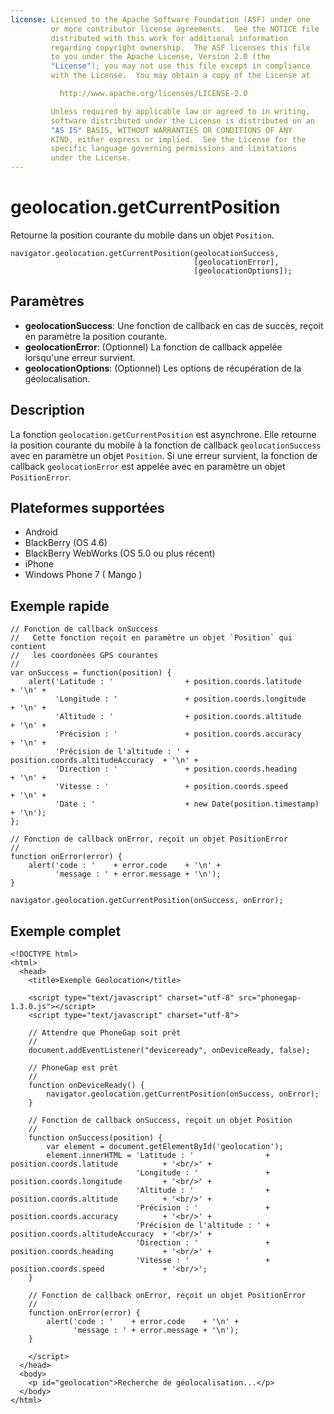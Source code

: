 ```yaml
---
license: Licensed to the Apache Software Foundation (ASF) under one
         or more contributor license agreements.  See the NOTICE file
         distributed with this work for additional information
         regarding copyright ownership.  The ASF licenses this file
         to you under the Apache License, Version 2.0 (the
         "License"); you may not use this file except in compliance
         with the License.  You may obtain a copy of the License at

           http://www.apache.org/licenses/LICENSE-2.0

         Unless required by applicable law or agreed to in writing,
         software distributed under the License is distributed on an
         "AS IS" BASIS, WITHOUT WARRANTIES OR CONDITIONS OF ANY
         KIND, either express or implied.  See the License for the
         specific language governing permissions and limitations
         under the License.
---
```


geolocation.getCurrentPosition
==============================

Retourne la position courante du mobile dans un objet `Position`.

    navigator.geolocation.getCurrentPosition(geolocationSuccess, 
                                             [geolocationError], 
                                             [geolocationOptions]);

Paramètres
----------

- __geolocationSuccess__: Une fonction de callback en cas de succès, reçoit en paramètre la position courante.
- __geolocationError__: (Optionnel) La fonction de callback appelée lorsqu'une erreur survient.
- __geolocationOptions__: (Optionnel) Les options de récupération de la géolocalisation.

Description
-----------

La fonction `geolocation.getCurrentPosition` est asynchrone. Elle retourne la position courante du mobile à la fonction de callback `geolocationSuccess` avec en paramètre un objet `Position`.  Si une erreur survient, la fonction de callback `geolocationError` est appelée avec en paramètre un objet `PositionError`.


Plateformes supportées
-------------------

- Android
- BlackBerry (OS 4.6)
- BlackBerry WebWorks (OS 5.0 ou plus récent)
- iPhone
- Windows Phone 7 ( Mango )
    
Exemple rapide
--------------

    // Fonction de callback onSuccess
    //   Cette fonction reçoit en paramètre un objet `Position` qui contient
    //   les coordonées GPS courantes
    //
    var onSuccess = function(position) {
        alert('Latitude : '                + position.coords.latitude          + '\n' +
              'Longitude : '               + position.coords.longitude         + '\n' +
              'Altitude : '                + position.coords.altitude          + '\n' +
              'Précision : '               + position.coords.accuracy          + '\n' +
              'Précision de l'altitude : ' + position.coords.altitudeAccuracy  + '\n' +
              'Direction : '               + position.coords.heading           + '\n' +
              'Vitesse : '                 + position.coords.speed             + '\n' +
              'Date : '                    + new Date(position.timestamp)      + '\n');
    };

    // Fonction de callback onError, reçoit un objet PositionError
    //
    function onError(error) {
        alert('code : '    + error.code    + '\n' +
              'message : ' + error.message + '\n');
    }

    navigator.geolocation.getCurrentPosition(onSuccess, onError);

Exemple complet
---------------

    <!DOCTYPE html>
    <html>
      <head>
        <title>Exemple Geolocation</title>

        <script type="text/javascript" charset="utf-8" src="phonegap-1.3.0.js"></script>
        <script type="text/javascript" charset="utf-8">

        // Attendre que PhoneGap soit prêt
        //
        document.addEventListener("deviceready", onDeviceReady, false);

        // PhoneGap est prêt
        //
        function onDeviceReady() {
            navigator.geolocation.getCurrentPosition(onSuccess, onError);
        }
    
        // Fonction de callback onSuccess, reçoit un objet Position
        //
        function onSuccess(position) {
            var element = document.getElementById('geolocation');
            element.innerHTML = 'Latitude : '                + position.coords.latitude          + '<br/>' +
                                'Longitude : '               + position.coords.longitude         + '<br/>' +
                                'Altitude : '                + position.coords.altitude          + '<br/>' +
                                'Précision : '               + position.coords.accuracy          + '<br/>' +
                                'Précision de l'altitude : ' + position.coords.altitudeAccuracy  + '<br/>' +
                                'Direction : '               + position.coords.heading           + '<br/>' +
                                'Vitesse : '                 + position.coords.speed             + '<br/>';
        }
    
	    // Fonction de callback onError, reçoit un objet PositionError
	    //
	    function onError(error) {
	        alert('code : '    + error.code    + '\n' +
	              'message : ' + error.message + '\n');
	    }

        </script>
      </head>
      <body>
        <p id="geolocation">Recherche de géolocalisation...</p>
      </body>
    </html>
